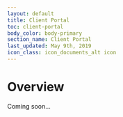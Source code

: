 ```yaml
---
layout: default
title: Client Portal
toc: client-portal
body_color: body-primary
section_name: Client Portal
last_updated: May 9th, 2019
icon_class: icon_documents_alt icon
---
```

# Overview
Coming soon...
